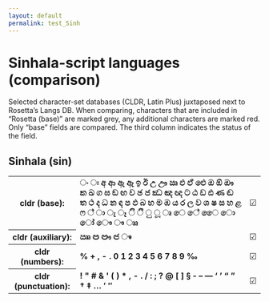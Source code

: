 ```yaml
---
layout: default
permalink: test_Sinh
---
```


<h1>Sinhala-script languages (comparison)</h1>

<p>Selected character-set databases (CLDR, Latin Plus) juxtaposed next to Rosetta’s Langs DB. When comparing, characters that are included in “Rosetta (base)” are marked grey, any additional characters are marked red. Only “base” fields are compared. The third column indicates the status of the field.<p>

<h2>Sinhala (sin)</h2>

<table>
 <tr><th>cldr (base):</th><td><strong>ං</strong> <strong>ඃ</strong> <strong>අ</strong> <strong>ආ</strong> <strong>ඇ</strong> <strong>ඈ</strong> <strong>ඉ</strong> <strong>ඊ</strong> <strong>උ</strong> <strong>ඌ</strong> <strong>ඍ</strong> <strong>එ</strong> <strong>ඒ</strong> <strong>ඓ</strong> <strong>ඔ</strong> <strong>ඕ</strong> <strong>ඖ</strong> <strong>ක</strong> <strong>ඛ</strong> <strong>ග</strong> <strong>ඝ</strong> <strong>ඞ</strong> <strong>ඟ</strong> <strong>ච</strong> <strong>ඡ</strong> <strong>ජ</strong> <strong>ඣ</strong> <strong>ඤ</strong> <strong>ඥ</strong> <strong>ට</strong> <strong>ඨ</strong> <strong>ඩ</strong> <strong>ඪ</strong> <strong>ණ</strong> <strong>ඬ</strong> <strong>ත</strong> <strong>ථ</strong> <strong>ද</strong> <strong>ධ</strong> <strong>න</strong> <strong>ඳ</strong> <strong>ප</strong> <strong>ඵ</strong> <strong>බ</strong> <strong>භ</strong> <strong>ම</strong> <strong>ඹ</strong> <strong>ය</strong> <strong>ර</strong> <strong>ල</strong> <strong>ව</strong> <strong>ශ</strong> <strong>ෂ</strong> <strong>ස</strong> <strong>හ</strong> <strong>ළ</strong> <strong>ෆ</strong> <strong>්</strong> <strong>ා</strong> <strong>ැ</strong> <strong>ෑ</strong> <strong>ි</strong> <strong>ී</strong> <strong>ු</strong> <strong>ූ</strong> <strong>ෘ</strong> <strong>ෙ</strong> <strong>ේ</strong> <strong>ෛ</strong> <strong>ො</strong> <strong>ෝ</strong> <strong>ෞ</strong> <strong>ෟ</strong> <strong>ෲ</strong> </td><td>☑︎</td></tr>
<tr><th>cldr (auxiliary):</th><td><strong>ඎ</strong> <strong>ඏ</strong> <strong>ඐ</strong> <strong>ඦ</strong> <strong>ෳ</strong> <strong>​</strong> <strong>‌</strong> <strong>‍</strong> </td><td>☑︎</td></tr>
<tr><th>cldr (numbers):</th><td><strong>%</strong> <strong>+</strong> <strong>,</strong> <strong>-</strong> <strong>.</strong> <strong>0</strong> <strong>1</strong> <strong>2</strong> <strong>3</strong> <strong>4</strong> <strong>5</strong> <strong>6</strong> <strong>7</strong> <strong>8</strong> <strong>9</strong> <strong>‰</strong> </td><td>☑︎</td></tr>
<tr><th>cldr (punctuation):</th><td><strong>!</strong> <strong>"</strong> <strong>#</strong> <strong>&</strong> <strong>'</strong> <strong>(</strong> <strong>)</strong> <strong>*</strong> <strong>,</strong> <strong>-</strong> <strong>.</strong> <strong>/</strong> <strong>:</strong> <strong>;</strong> <strong>?</strong> <strong>@</strong> <strong>[</strong> <strong>]</strong> <strong>§</strong> <strong>‐</strong> <strong>–</strong> <strong>—</strong> <strong>‘</strong> <strong>’</strong> <strong>“</strong> <strong>”</strong> <strong>†</strong> <strong>‡</strong> <strong>…</strong> <strong>′</strong> <strong>″</strong> </td><td>☑︎</td></tr>
 </table>

